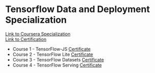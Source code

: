 # Tensorflow Data and Deployment Specialization
[Link to Coursera Specialization](https://www.coursera.org/specializations/tensorflow-data-and-deployment)  
[Link to Certification](https://coursera.org/share/2d75f094d95a6fc3977345adb48b93e9)

- Course 1 - TensorFlow-JS [Certificate](https://github.com/giacomomiolo/tensorflow-data-and-deployment-specialization/blob/master/Course%201%20-%20TensorFlow-JS/Certificate%20Course%201.pdf)
- Course 2 - TensorFlow Lite [Certificate](https://github.com/giacomomiolo/tensorflow-data-and-deployment-specialization/blob/master/Course%202%20-%20TensorFlow%20Lite/Certificate%20Course%202.pdf)
- Course 3 - TensorFlow Datasets [Certificate](https://github.com/giacomomiolo/tensorflow-data-and-deployment-specialization/blob/master/Course%203%20-%20TensorFlow%20Datasets/Course%203%20Certification.pdf)
- Course 4 - TensorFlow Serving [Certificate](https://github.com/giacomomiolo/tensorflow-data-and-deployment-specialization/blob/master/Course%204%20-%20TensorFlow%20Serving/Course%204%20Certification.pdf)
